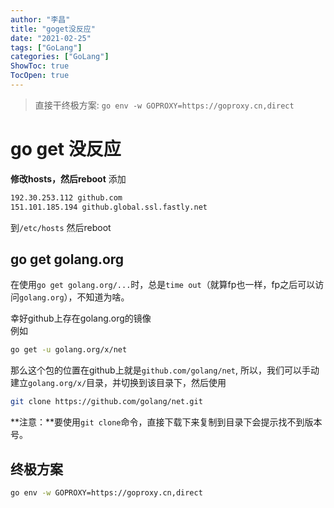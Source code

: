 ```yaml
---
author: "李昌"
title: "goget没反应"
date: "2021-02-25"
tags: ["GoLang"]
categories: ["GoLang"]
ShowToc: true
TocOpen: true
---
```


> 直接干终极方案: `go env -w GOPROXY=https://goproxy.cn,direct`

# go get 没反应

**修改hosts，然后reboot**
添加
```bash
192.30.253.112 github.com
151.101.185.194 github.global.ssl.fastly.net
```
到```/etc/hosts```
然后reboot

## go get golang.org

在使用```go get golang.org/...```时，总是```time out```（就算fp也一样，fp之后可以访问```golang.org```），不知道为啥。

幸好github上存在golang.org的镜像  
例如
```bash
go get -u golang.org/x/net
```
那么这个包的位置在github上就是```github.com/golang/net```, 所以，我们可以手动建立```golang.org/x/```目录，并切换到该目录下，然后使用
```bash
git clone https://github.com/golang/net.git
```
**注意：**要使用```git clone```命令，直接下载下来复制到目录下会提示找不到版本号。

## 终极方案
```bash
go env -w GOPROXY=https://goproxy.cn,direct
```
